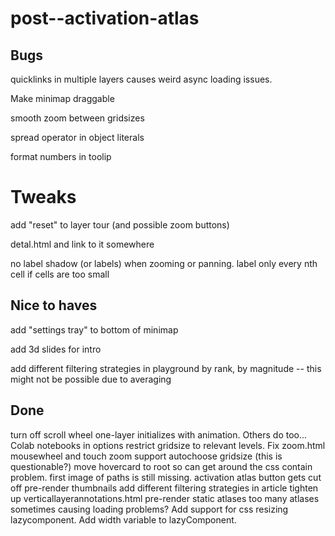 # post--activation-atlas

## Bugs

quicklinks in multiple layers causes weird async loading issues.

Make minimap draggable

smooth zoom between gridsizes

spread operator in object literals

format numbers in toolip

# Tweaks

add "reset" to layer tour (and possible zoom buttons)

detal.html and link to it somewhere

no label shadow (or labels) when zooming or panning.
label only every nth cell if cells are too small

## Nice to haves

add "settings tray" to bottom of minimap

add 3d slides for intro

add different filtering strategies in playground
by rank, by magnitude -- this might not be possible due to averaging

## Done
turn off scroll wheel
one-layer initializes with animation. Others do too...
Colab notebooks
in options restrict gridsize to relevant levels.
Fix zoom.html
mousewheel and touch zoom support
autochoose gridsize (this is questionable?)
move hovercard to root so can get around the css contain problem.
first image of paths is still missing.
activation atlas button gets cut off
pre-render thumbnails
add different filtering strategies in article
tighten up verticallayerannotations.html
pre-render static atlases
too many atlases sometimes causing loading problems?
Add support for css resizing lazycomponent.
Add width variable to lazyComponent.
